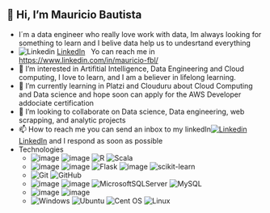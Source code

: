 ## 👋 Hi, I’m  Mauricio Bautista
- I´m a data engineer who really love work with data, Im always looking for something to learn and I belive data help us to undesrtand everything
- ![Linkedin](https://img.freepik.com/vector-premium/logotipo-cuadrado-linkedin-aislado-sobre-fondo-blanco_469489-892.jpg) [LinkedIn](https://www.linkedin.com/in/mauricio-fbl/)
&nbsp; Yo can reach me in https://www.linkedin.com/in/mauricio-fbl/
- 👀 I’m interested in Artifitial Intelligence, Data Engineering and Cloud computing, I love to learn, and I am a believer in lifelong learning.
- 🌱 I’m currently learning in Platzi and Clouduru about Cloud Computing and Data science and hope soon can apply for the AWS Developer addociate certification
- 💞️ I’m looking to collaborate on Data science, Data engineering, web scrapping, and analytic projects
- 📫 How to reach me you can send an inbox to my linkedIn[![Linkedin](https://img.freepik.com/vector-premium/logotipo-cuadrado-linkedin-aislado-sobre-fondo-blanco_469489-892.jpg) LinkedIn]([https://www.linkedin.com/in/mauricio-bautista-9aba301a9/](https://www.linkedin.com/in/mauricio-fbl/)) and I respond as soon as possible
- Technologies
    - ![image](https://img.shields.io/badge/Python-3776AB?style=for-the-badge&logo=python&logoColor=white)    ![image](https://img.shields.io/badge/JavaScript-323330?style=for-the-badge&logo=javascript&logoColor=F7DF1)    ![R](https://img.shields.io/badge/r-%23276DC3.svg?style=for-the-badge&logo=r&logoColor=white) ![Scala](https://img.shields.io/badge/scala-%23DC322F.svg?style=for-the-badge&logo=scala&logoColor=white) 
    - ![image](https://img.shields.io/badge/Numpy-777BB4?style=for-the-badge&logo=numpy&logoColor=whit)    ![image](https://img.shields.io/badge/Pandas-2C2D72?style=for-the-badge&logo=pandas&logoColor=white)    ![Flask](https://img.shields.io/badge/flask-%23000.svg?style=for-the-badge&logo=flask&logoColor=white) ![image](https://img.shields.io/badge/Django-092E20?style=for-the-badge&logo=django&logoColor=green) ![scikit-learn](https://img.shields.io/badge/scikit--learn-%23F7931E.svg?style=for-the-badge&logo=scikit-learn&logoColor=white) 
    - ![Git](https://img.shields.io/badge/git-%23F05033.svg?style=for-the-badge&logo=git&logoColor=white) ![GitHub](https://img.shields.io/badge/github-%23121011.svg?style=for-the-badge&logo=github&logoColor=white)
    - ![image](https://img.shields.io/badge/PostgreSQL-316192?style=for-the-badge&logo=postgresql&logoColor=white)    ![image](https://img.shields.io/badge/MongoDB-white?style=for-the-badge&logo=mongodb&logoColor=4EA94B)        ![MicrosoftSQLServer](https://img.shields.io/badge/Microsoft%20SQL%20Sever-CC2927?style=for-the-badge&logo=microsoft%20sql%20server&logoColor=white) ![MySQL](https://img.shields.io/badge/mysql-%2300f.svg?style=for-the-badge&logo=mysql&logoColor=white)
    - ![image](https://img.shields.io/badge/microsoft%20azure-0089D6?style=for-the-badge&logo=microsoft-azure&logoColor=white)    ![image](https://img.shields.io/badge/Amazon_AWS-232F3E?style=for-the-badge&logo=amazon-aws&logoColor=white)
    - ![Windows](https://img.shields.io/badge/Windows-0078D6?style=for-the-badge&logo=windows&logoColor=white) ![Ubuntu](https://img.shields.io/badge/Ubuntu-E95420?style=for-the-badge&logo=ubuntu&logoColor=white) ![Cent OS](https://img.shields.io/badge/cent%20os-002260?style=for-the-badge&logo=centos&logoColor=F0F0F0) ![Linux](https://img.shields.io/badge/Linux-FCC624?style=for-the-badge&logo=linux&logoColor=black)
    

<!---
MauricioFBL/MauricioFBL is a ✨ special ✨ repository because its `README.md` (this file) appears on your GitHub profile.
You can click the Preview link to take a look at your changes.
--->
